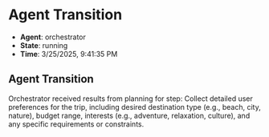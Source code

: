 # Agent Transition

- **Agent**: orchestrator
- **State**: running
- **Time**: 3/25/2025, 9:41:35 PM

## Agent Transition

Orchestrator received results from planning for step: Collect detailed user preferences for the trip, including desired destination type (e.g., beach, city, nature), budget range, interests (e.g., adventure, relaxation, culture), and any specific requirements or constraints.

